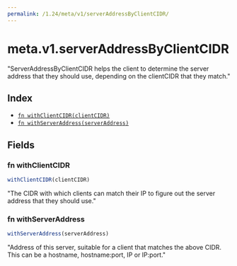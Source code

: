 ```yaml
---
permalink: /1.24/meta/v1/serverAddressByClientCIDR/
---
```


# meta.v1.serverAddressByClientCIDR

"ServerAddressByClientCIDR helps the client to determine the server address that they should use, depending on the clientCIDR that they match."

## Index

* [`fn withClientCIDR(clientCIDR)`](#fn-withclientcidr)
* [`fn withServerAddress(serverAddress)`](#fn-withserveraddress)

## Fields

### fn withClientCIDR

```ts
withClientCIDR(clientCIDR)
```

"The CIDR with which clients can match their IP to figure out the server address that they should use."

### fn withServerAddress

```ts
withServerAddress(serverAddress)
```

"Address of this server, suitable for a client that matches the above CIDR. This can be a hostname, hostname:port, IP or IP:port."